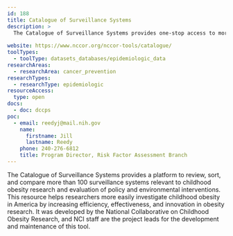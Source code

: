 ```yaml
---
id: 188
title: Catalogue of Surveillance Systems
description: >
  The Catalogue of Surveillance Systems provides one-stop access to more than 100 publicly available datasets relevant to childhood obesity research.
    
website: https://www.nccor.org/nccor-tools/catalogue/ 
toolTypes:
  - toolType: datasets_databases/epidemiologic_data
researchAreas:
  - researchArea: cancer_prevention
researchTypes:
  - researchType: epidemiologic
resourceAccess:
  type: open
docs:
  - doc: dccps
poc:
  - email: reedyj@mail.nih.gov
    name:
      firstname: Jill
      lastname: Reedy
    phone: 240-276-6812
    title: Program Director, Risk Factor Assessment Branch
---
```

The Catalogue of Surveillance Systems provides a platform to review, sort, and compare more than 100 surveillance systems relevant to childhood obesity research and evaluation of policy and environmental interventions. This resource helps researchers more easily investigate childhood obesity in America by increasing efficiency, effectiveness, and innovation in obesity research. It was developed by the National Collaborative on Childhood Obesity Research, and NCI staff are the project leads for the development and maintenance of this tool.